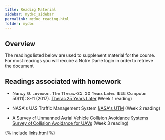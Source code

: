 ```yaml
---
title: Reading Material
sidebar: mydoc_sidebar
permalink: mydoc_reading.html
folder: mydoc
---
```


## Overview

The readings listed below are used to supplement material for the course. For most readings you 
will require a Notre Dame login in order to retrieve the document.  

## Readings associated with homework

* Nancy G. Leveson: The Therac-25: 30 Years Later. IEEE Computer 50(11): 8-11 (2017). 
[Therac 25 Years Later](https://drive.google.com/file/d/1eFU9zddbomDp_acTg6mUFz5MZUXngYAC/view?usp=sharing)
(Week 1 reading)

* NASA's UAS Traffic Management System [NASA's UTM](https://drive.google.com/file/d/17Rly2vbCawfGKaHWO3jznbrp4xPSNnHt/view?usp=sharing)
(Week 2 reading)

* A Survey of Unmanned Aerial Vehicle Collision Avoidance Systems [Survey of Collision Avoidance for UAVs](https://arxiv.org/ftp/arxiv/papers/1508/1508.07723.pdf)
(Week 3 reading)

{% include links.html %}


